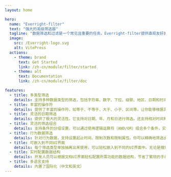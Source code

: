 ```yaml
---
layout: home

hero:
  name: "Everright-filter"
  text: "强大的高级筛选器"
  tagline: "数据筛选和过滤是一个常见且重要的任务。Everright-filter提供直观友好的用户界面和丰富的筛选条件，使得筛选和过滤数据变得轻而易举。"
  image:
    src: /Everright-logo.svg
    alt: VitePress
  actions:
    - theme: brand
      text: Get Started
      link: /zh-cn/module/filter/started
    - theme: alt
      text: Documentation
      link: /zh-cn/module/filter/doc

features:
  - title: 多类型筛选
    details: 支持多种数据类型的筛选，包括字符串、数字、下拉、级联、地区、日期和时间。无论你需要对不同类型的数据进行筛选，都能满足你的需求。
  - title: 丰富的操作符
    details: 提供了丰富的操作符，如等于、不等于、大于、小于、区间等，让你能够根据具体条件灵活地定义筛选规则。
  - title: 灵活的日期筛选
    details: 提供了极大的灵活性。它支持对日期、年、月和日进行筛选。还支持相对时间和绝对时间的选择，如今日、本周、本月、今年、过去N天/小时、未来N天/小时等。这使得日期筛选更加灵活，能够满足各种时间维度的需求。
  - title: 灵活的筛选组合
    details: 支持条件的分组设置，可以通过使用逻辑运算符（AND/OR）组合多个条件，实现复杂的数据筛选逻辑。可以更精确地筛选出符合多个条件的数据，满足高级数据分析和挖掘的需求。
  - title: 行为数据筛选
    details: 针对行为数据，支持设置起止时间、限制次数和限制属性。你可以精确地筛选出特定时间段内发生的行为，并根据次数和属性条件进行进一步过滤。
  - title: 可嵌入到不同UI界面
    details: 每个筛选类型单独抽离出来使用，可以轻松嵌入到不同的UI界面中。无论是搜索框、筛选面板还是表格的表头，everright-filter都能提供一致的功能和数据结构，无需为不同界面单独开发筛选功能，节省了开发资源和时间。
  - title: 实时配置数据结构
    details: 开发人员可以根据文档UI界面轻松配置所需功能的数据结构，节省了繁琐的手动编码和调试过程。
  - title: 多语言支持
    details: 内置了国际化（中文和英文）
---
```


<script setup>
import { useData, useRoute, useRouter } from 'vitepress'
import {
  VPTeamPage,
  VPTeamPageTitle,
  VPTeamMembers,
  VPTeamPageSection
} from 'vitepress/theme'
// import db from '/theme/VPTeamMembers.vue'
const {
  lang
} = useData()
</script>
